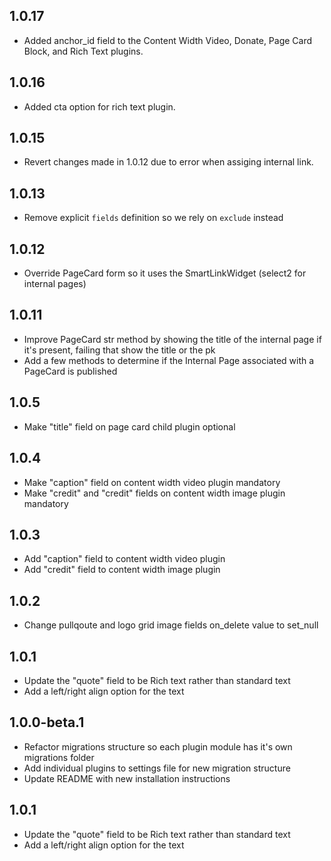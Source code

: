 ## 1.0.17
- Added anchor_id field to the Content Width Video, Donate, Page Card Block, and Rich Text plugins.

## 1.0.16
- Added cta option for rich text plugin.

## 1.0.15
- Revert changes made in 1.0.12 due to error when assiging internal link.

## 1.0.13
- Remove explicit `fields` definition so we rely on `exclude` instead 

## 1.0.12
- Override PageCard form so it uses the SmartLinkWidget (select2 for internal pages)

## 1.0.11
- Improve PageCard str method by showing the title of the internal page if it's present, failing
  that show the title or the pk
- Add a few methods to determine if the Internal Page associated with a PageCard is published

## 1.0.5
- Make "title" field on page card child plugin optional

## 1.0.4
- Make "caption" field on content width video plugin mandatory
- Make "credit" and "credit" fields on content width image plugin mandatory

## 1.0.3
- Add "caption" field to content width video plugin
- Add "credit" field to content width image plugin

## 1.0.2
- Change pullqoute and logo grid image fields on_delete value to set_null

## 1.0.1
- Update the "quote" field to be Rich text rather than standard text
- Add a left/right align option for the text

## 1.0.0-beta.1

- Refactor migrations structure so each plugin module has it's own migrations folder
- Add individual plugins to settings file for new migration structure
- Update README with new installation instructions

## 1.0.1
- Update the "quote" field to be Rich text rather than standard text
- Add a left/right align option for the text
